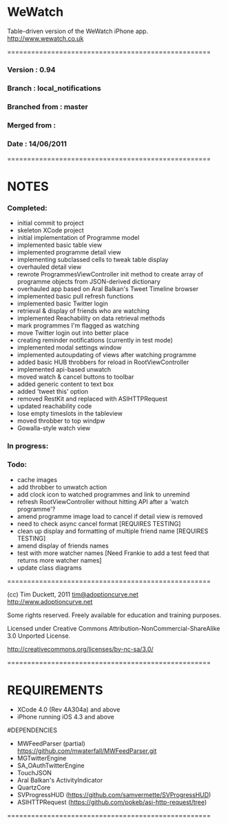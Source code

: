 # WeWatch

Table-driven version of the WeWatch iPhone app.
http://www.wewatch.co.uk

===================================================

### Version         :   0.94
### Branch          :   local_notifications
### Branched from   :   master
### Merged from     :   
### Date            :   14/06/2011

===================================================

# NOTES

### Completed:

- initial commit to project
- skeleton XCode project
- initial implementation of Programme model
- implemented basic table view
- implemented programme detail view
- implementing subclassed cells to tweak table display
- overhauled detail view
- rewrote ProgrammesViewController init method to create array of programme objects from JSON-derived dictionary
- overhauled app based on Aral Balkan's Tweet Timeline browser
- implemented basic pull refresh functions
- implemented basic Twitter login
- retrieval & display of friends who are watching
- implemented Reachability on data retrieval methods
- mark programmes I'm flagged as watching
- move Twitter login out into better place
- creating reminder notifications (currently in test mode)
- implemented modal settings window
- implemented autoupdating of views after watching programme
- added basic HUB throbbers for reload in RootViewController
- implemented api-based unwatch
- moved watch & cancel buttons to toolbar
- added generic content to text box
- added 'tweet this' option
- removed RestKit and replaced with ASIHTTPRequest
- updated reachability code
- lose empty timeslots in the tableview
- moved throbber to top windpw
- Gowalla-style watch view

### In progress:


### Todo:

- cache images
- add throbber to unwatch action
- add clock icon to watched programmes and link to unremind
- refresh RootViewController without hitting API after a 'watch programme'?
- amend programme image load to cancel if detail view is removed
- need to check async cancel format [REQUIRES TESTING]
- clean up display and formatting of multiple friend name [REQUIRES TESTING]
- amend display of friends names 
- test with more watcher names [Need Frankie to add a test feed that returns more watcher names]
- update class diagrams

===================================================

(cc) Tim Duckett, 2011
tim@adoptioncurve.net
http://www.adoptioncurve.net

Some rights reserved.  Freely available for
education and training purposes.

Licensed under Creative Commons
Attribution-NonCommercial-ShareAlike 3.0
Unported License.

http://creativecommons.org/licenses/by-nc-sa/3.0/

===================================================

# REQUIREMENTS

- XCode 4.0 (Rev 4A304a) and above
- iPhone running iOS 4.3 and above

#DEPENDENCIES

- MWFeedParser (partial) https://github.com/mwaterfall/MWFeedParser.git
- MGTwitterEngine
- SA_OAuthTwitterEngine
- TouchJSON
- Aral Balkan's ActivityIndicator
- QuartzCore
- SVProgressHUD (https://github.com/samvermette/SVProgressHUD)
- ASIHTTPRequest (https://github.com/pokeb/asi-http-request/tree)

===================================================

